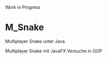 Work in Progress

# M_Snake
Multiplayer Snake unter Java

Multiplayer Snake mit JavaFX
Versuche in OOP

